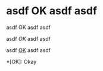 asdf OK asdf asdf
=================

asdf OK asdf asdf

asdf *OK* asdf asdf

asdf [OK](asdf) asdf asdf

*[OK]: Okay